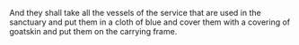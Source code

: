 And they shall take all the vessels of the service that are used in the sanctuary and put them in a cloth of blue and cover them with a covering of goatskin and put them on the carrying frame.

